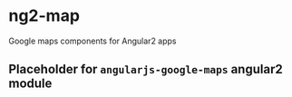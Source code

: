 
# ng2-map
Google maps components for Angular2 apps

## Placeholder for `angularjs-google-maps` angular2 module

